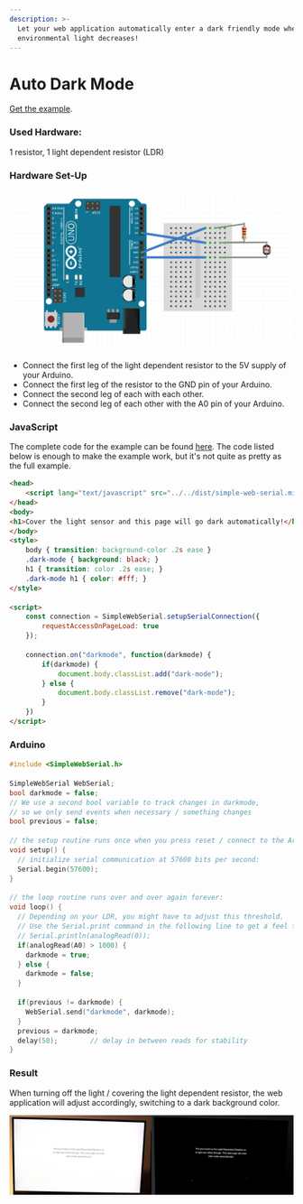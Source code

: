 ```yaml
---
description: >-
  Let your web application automatically enter a dark friendly mode when
  environmental light decreases!
---
```


# Auto Dark Mode

[Get the example](https://github.com/fmgrafikdesign/SimpleWebSerialJS/tree/main/examples/auto-dark-mode).

### Used Hardware:

1 resistor, 1 light dependent resistor (LDR)

### Hardware Set-Up

![](../.gitbook/assets/auto-dark-mode-fritzing.png)

* Connect the first leg of the light dependent resistor to the 5V supply of your Arduino.
* Connect the first leg of the resistor to the GND pin of your Arduino.
* Connect the second leg of each with each other.
* Connect the second leg of each other with the A0 pin of your Arduino.

### JavaScript

The complete code for the example can be found [here](https://github.com/fmgrafikdesign/SimpleWebSerialJS/blob/main/examples/auto-dark-mode/auto-dark-mode.html). The code listed below is enough to make the example work, but it's not quite as pretty as the full example.

```html
<head>
    <script lang="text/javascript" src="../../dist/simple-web-serial.min.js"></script>
</head>
<body>
<h1>Cover the light sensor and this page will go dark automatically!</h1>
</body>
<style>
    body { transition: background-color .2s ease }
    .dark-mode { background: black; }
    h1 { transition: color .2s ease; }
    .dark-mode h1 { color: #fff; }
</style>

<script>
    const connection = SimpleWebSerial.setupSerialConnection({
        requestAccessOnPageLoad: true
    });

    connection.on("darkmode", function(darkmode) {
        if(darkmode) {
            document.body.classList.add("dark-mode");
        } else {
            document.body.classList.remove("dark-mode");
        }
    })
</script>
```

### Arduino

```cpp
#include <SimpleWebSerial.h>

SimpleWebSerial WebSerial;
bool darkmode = false;
// We use a second bool variable to track changes in darkmode,
// so we only send events when necessary / something changes
bool previous = false;

// the setup routine runs once when you press reset / connect to the Arduino:
void setup() {
  // initialize serial communication at 57600 bits per second:
  Serial.begin(57600);
}

// the loop routine runs over and over again forever:
void loop() {
  // Depending on your LDR, you might have to adjust this threshold.
  // Use the Serial.print command in the following line to get a feel for the values you get from you LDR while covering / not covering it.
  // Serial.println(analogRead(0));
  if(analogRead(A0) > 1000) {
    darkmode = true;
  } else {
    darkmode = false;
  }
  
  if(previous != darkmode) {
    WebSerial.send("darkmode", darkmode);
  }
  previous = darkmode;
  delay(50);        // delay in between reads for stability
}
```

### Result

When turning off the light / covering the light dependent resistor, the web application will adjust accordingly, switching to a dark background color.

![](../.gitbook/assets/auto-dark-mode.png)

